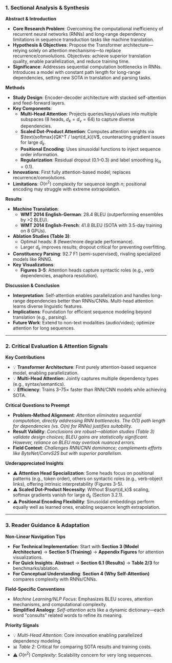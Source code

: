 ### **1. Sectional Analysis & Synthesis**

**Abstract & Introduction**  
- **Core Research Problem**: Overcoming the computational inefficiency of recurrent neural networks (RNNs) and long-range dependency limitations in sequence transduction tasks like machine translation.  
- **Hypothesis & Objectives**: Propose the Transformer architecture—relying solely on attention mechanisms—to replace recurrence/convolutions. Objectives: achieve superior translation quality, enable parallelization, and reduce training time.  
- **Significance**: Addresses sequential computation bottlenecks in RNNs. Introduces a model with constant path length for long-range dependencies, setting new SOTA in translation and parsing tasks.  

**Methods**  
- **Study Design**: Encoder-decoder architecture with stacked self-attention and feed-forward layers.  
- **Key Components**:  
  - **Multi-Head Attention**: Projects queries/keys/values into multiple subspaces (8 heads, $d_k = d_v = 64$) to capture diverse dependencies.  
  - **Scaled Dot-Product Attention**: Computes attention weights via $\text{softmax}(QK^T / \sqrt{d_k})V$, counteracting gradient issues for large $d_k$.  
  - **Positional Encoding**: Uses sinusoidal functions to inject sequence order information.  
  - **Regularization**: Residual dropout (0.1–0.3) and label smoothing ($\epsilon_{ls} = 0.1$).  
- **Innovations**: First fully attention-based model; replaces recurrence/convolutions.  
- **Limitations**: $O(n^2)$ complexity for sequence length $n$; positional encoding may struggle with extreme extrapolation.  

**Results**  
- **Machine Translation**:  
  - **WMT 2014 English-German**: 28.4 BLEU (outperforming ensembles by >2 BLEU).  
  - **WMT 2014 English-French**: 41.8 BLEU (SOTA with 3.5-day training on 8 GPUs).  
- **Ablation Studies (Table 3)**:  
  - Optimal heads: 8 (fewer/more degrade performance).  
  - Larger $d_k$ improves results; dropout critical for preventing overfitting.  
- **Constituency Parsing**: 92.7 F1 (semi-supervised), rivaling specialized models like RNNG.  
- **Key Visualizations**:  
  - **Figures 3-5**: Attention heads capture syntactic roles (e.g., verb dependencies, anaphora resolution).  

**Discussion & Conclusion**  
- **Interpretation**: Self-attention enables parallelization and handles long-range dependencies better than RNNs/CNNs. Multi-head attention learns diverse linguistic features.  
- **Implications**: Foundation for efficient sequence modeling beyond translation (e.g., parsing).  
- **Future Work**: Extend to non-text modalities (audio/video); optimize attention for long sequences.  

---

### **2. Critical Evaluation & Attention Signals**

**Key Contributions**  
- 💡 **Transformer Architecture**: First purely attention-based sequence model, enabling parallelization.  
- 💡 **Multi-Head Attention**: Jointly captures multiple dependency types (e.g., syntax/semantics).  
- 💡 **Efficiency**: Trains 3–75× faster than RNN/CNN models while achieving SOTA.  

**Critical Questions to Preempt**  
- **Problem-Method Alignment**: *Attention eliminates sequential computation, directly addressing RNN bottlenecks. The $O(1)$ path length for dependencies (vs. $O(n)$ for RNNs) justifies suitability.*  
- **Result Validity**: *Conclusions are robust—ablation studies (Table 3) validate design choices; BLEU gains are statistically significant. However, reliance on BLEU may overlook nuanced errors.*  
- **Field Context**: *Challenges RNN/CNN dominance; complements efforts like ByteNet/ConvS2S but with superior parallelism.*  

**Underappreciated Insights**  
- ⚠️ **Attention Head Specialization**: Some heads focus on positional patterns (e.g., token order), others on syntactic roles (e.g., verb-object links), offering intrinsic interpretability (Figures 3-5).  
- ⚠️ **Scaled Dot-Product Necessity**: Without $\sqrt{d_k}$ scaling, softmax gradients vanish for large $d_k$ (Section 3.2.1).  
- ⚠️ **Positional Encoding Flexibility**: Sinusoidal embeddings perform equally well as learned ones, enabling sequence length extrapolation.  

---

### **3. Reader Guidance & Adaptation**

**Non-Linear Navigation Tips**  
- **For Technical Implementation**: Start with **Section 3 (Model Architecture)** → **Section 5 (Training)** → **Appendix Figures** for attention visualizations.  
- **For Quick Insights**: **Abstract** → **Section 6.1 (Results)** → **Table 2/3** for benchmarks/ablation.  
- **For Conceptual Understanding**: **Section 4 (Why Self-Attention)** compares complexity with RNNs/CNNs.  

**Field-Specific Conventions**  
- *Machine Learning/NLP Focus*: Emphasizes BLEU scores, attention mechanisms, and computational complexity.  
- **Simplified Analogy**: *Self-attention* acts like a dynamic dictionary—each word "consults" related words to refine its meaning.  

**Priority Signals**  
- 💡 *Multi-Head Attention*: Core innovation enabling parallelized dependency modeling.  
- 📊 *Table 2*: Critical for comparing SOTA results and training costs.  
- ⚠️ $O(n^2)$ *Complexity*: Scalability concern for very long sequences.